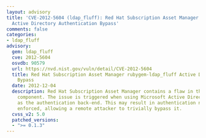 ```yaml
---
layout: advisory
title: 'CVE-2012-5604 (ldap_fluff): Red Hat Subscription Asset Manager rubygem-ldap_fluff
  Active Directory Authentication Bypass'
comments: false
categories:
- ldap_fluff
advisory:
  gem: ldap_fluff
  cve: 2012-5604
  osvdb: 90579
  url: https://nvd.nist.gov/vuln/detail/CVE-2012-5604
  title: Red Hat Subscription Asset Manager rubygem-ldap_fluff Active Directory Authentication
    Bypass
  date: 2012-12-04
  description: Red Hat Subscription Asset Manager contains a flaw in the rubygem-ldap_fluff
    component. The issue is triggered when using Microsoft Active Directory server
    as the authentication back-end. This may result in authentication no longer being
    enforced, allowing a remote attacker to trivially bypass it.
  cvss_v2: 5.0
  patched_versions:
  - ">= 0.1.3"
---
```

